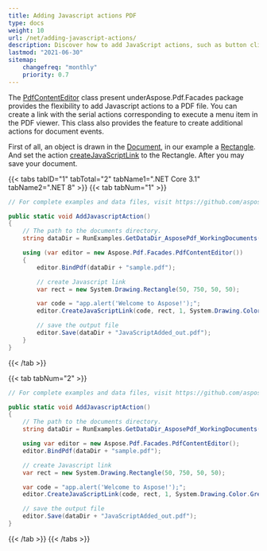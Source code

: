 ```yaml
---
title: Adding Javascript actions PDF 
type: docs
weight: 10
url: /net/adding-javascript-actions/
description: Discover how to add JavaScript actions, such as button clicks or form submissions, to PDFs in .NET using Aspose.PDF.
lastmod: "2021-06-30"
sitemap:
    changefreq: "monthly"
    priority: 0.7
---
```

<script type="application/ld+json">
{
    "@context": "https://schema.org",
    "@type": "TechArticle",
    "headline": "Adding Javascript actions PDF",
    "alternativeHeadline": "Enhance PDF with Interactive JavaScript Actions",
    "abstract": "Enhance your PDF by integrating interactive Javascript actions with Aspose.PDF for .NET PdfContentEditor class. This feature allows users to create dynamic links and execute specific menu item actions, enriching the document experience with custom interactive elements. Streamline your workflow by adding event-based actions that respond to user interactions effortlessly",
    "author": {
        "@type": "Person",
        "name": "Anastasiia Holub",
        "givenName": "Anastasiia",
        "familyName": "Holub",
        "url": "https://www.linkedin.com/in/anastasiia-holub-750430225/"
    },
    "genre": "pdf document generation",
    "wordcount": "216",
    "proficiencyLevel": "Beginner",
    "publisher": {
        "@type": "Organization",
        "name": "Aspose.PDF for .NET",
        "url": "https://products.aspose.com/pdf",
        "logo": "https://www.aspose.cloud/templates/aspose/img/products/pdf/aspose_pdf-for-net.svg",
        "alternateName": "Aspose",
        "sameAs": [
            "https://facebook.com/aspose.pdf/",
            "https://twitter.com/asposepdf",
            "https://www.youtube.com/channel/UCmV9sEg_QWYPi6BJJs7ELOg/featured",
            "https://www.linkedin.com/company/aspose",
            "https://stackoverflow.com/questions/tagged/aspose",
            "https://aspose.quora.com/",
            "https://aspose.github.io/"
        ],
        "contactPoint": [
            {
                "@type": "ContactPoint",
                "telephone": "+1 903 306 1676",
                "contactType": "sales",
                "areaServed": "US",
                "availableLanguage": "en"
            },
            {
                "@type": "ContactPoint",
                "telephone": "+44 141 628 8900",
                "contactType": "sales",
                "areaServed": "GB",
                "availableLanguage": "en"
            },
            {
                "@type": "ContactPoint",
                "telephone": "+61 2 8006 6987",
                "contactType": "sales",
                "areaServed": "AU",
                "availableLanguage": "en"
            }
        ]
    },
    "url": "/net/adding-javascript-actions/",
    "mainEntityOfPage": {
        "@type": "WebPage",
        "@id": "/net/adding-javascript-actions/"
    },
    "dateModified": "2024-11-25",
    "description": "Aspose.PDF can perform not only simple and easy tasks but also cope with more complex goals. Check the next section for advanced users and developers."
}
</script>

The [PdfContentEditor](https://reference.aspose.com/pdf/net/aspose.pdf.facades/PdfContentEditor) class present underAspose.Pdf.Facades package provides the flexibility to add Javascript actions to a PDF file. You can create a link with the serial actions corresponding to execute a menu item in the PDF viewer. This class also provides the feature to create additional actions for document events. 

First of all, an object is drawn in the [Document](https://reference.aspose.com/pdf/net/aspose.pdf/document), in our example a [Rectangle](https://reference.aspose.com/pdf/net/aspose.pdf.drawing/rectangle). And set the action [createJavaScriptLink](https://reference.aspose.com/pdf/net/aspose.pdf.facades/pdfcontenteditor/methods/createjavascriptlink) to the Rectangle. After you may save your document.

{{< tabs tabID="1" tabTotal="2" tabName1=".NET Core 3.1" tabName2=".NET 8" >}}
{{< tab tabNum="1" >}}
```csharp
// For complete examples and data files, visit https://github.com/aspose-pdf/Aspose.PDF-for-.NET

public static void AddJavascriptAction()
{
    // The path to the documents directory.
    string dataDir = RunExamples.GetDataDir_AsposePdf_WorkingDocuments();

    using (var editor = new Aspose.Pdf.Facades.PdfContentEditor())
    {
        editor.BindPdf(dataDir + "sample.pdf");

        // create Javascript link
        var rect = new System.Drawing.Rectangle(50, 750, 50, 50);

        var code = "app.alert('Welcome to Aspose!');";
        editor.CreateJavaScriptLink(code, rect, 1, System.Drawing.Color.Green);

        // save the output file
        editor.Save(dataDir + "JavaScriptAdded_out.pdf");
    }
}
```
{{< /tab >}}

{{< tab tabNum="2" >}}
```csharp
// For complete examples and data files, visit https://github.com/aspose-pdf/Aspose.PDF-for-.NET

public static void AddJavascriptAction()
{
    // The path to the documents directory.
    string dataDir = RunExamples.GetDataDir_AsposePdf_WorkingDocuments();

    using var editor = new Aspose.Pdf.Facades.PdfContentEditor();
    editor.BindPdf(dataDir + "sample.pdf");

    // create Javascript link
    var rect = new System.Drawing.Rectangle(50, 750, 50, 50);

    var code = "app.alert('Welcome to Aspose!');";
    editor.CreateJavaScriptLink(code, rect, 1, System.Drawing.Color.Green);

    // save the output file
    editor.Save(dataDir + "JavaScriptAdded_out.pdf");
}
```
{{< /tab >}}
{{< /tabs >}}

